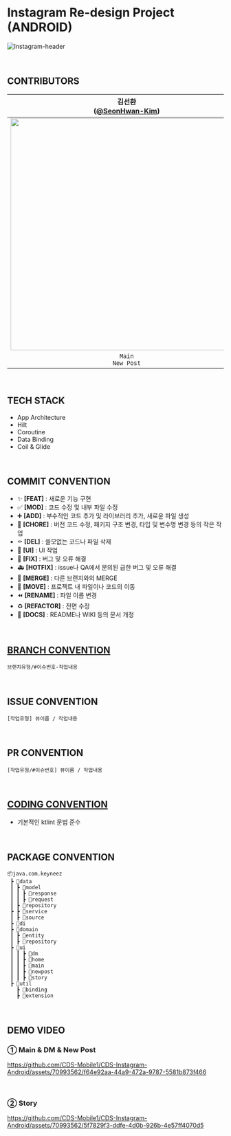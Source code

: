 # Instagram Re-design Project (ANDROID)
![Instagram-header](https://github.com/CDS-Mobile1/CDS-Instagram-Android/assets/70993562/b2b97dda-7ac5-439d-82ac-ddd63144edf0)

<br>

## CONTRIBUTORS
| 김선환<br/>([@SeonHwan-Kim](https://github.com/SeonHwan-Kim)) | 박민주<br/>([@minju1459](https://github.com/minju1459)) | 전채연<br/>([@b1urrrr](https://github.com/b1urrrr)) |
| :---: | :---: | :---: |
| <img width="540" src="https://avatars.githubusercontent.com/u/96679633?v=4"/> | <img width="540" src="https://avatars.githubusercontent.com/u/76741702?v=4"/> | <img width="540" src="https://avatars.githubusercontent.com/u/70993562?v=4"/> |
| `Main`<br/>`New Post` | `DM` | `Story` |
<br>

## TECH STACK
- App Architecture
- Hilt
- Coroutine
- Data Binding
- Coil & Glide
<br>

## COMMIT CONVENTION
- ✨ **[FEAT]** : 새로운 기능 구현
- ✅ **[MOD]** : 코드 수정 및 내부 파일 수정
- ➕ **[ADD]** : 부수적인 코드 추가 및 라이브러리 추가, 새로운 파일 생성
- 🎀 **[CHORE]** : 버전 코드 수정, 패키지 구조 변경, 타입 및 변수명 변경 등의 작은 작업
- ⚰️ **[DEL]** : 쓸모없는 코드나 파일 삭제
- 💄 **[UI]** : UI 작업
- 🔨 **[FIX]** : 버그 및 오류 해결
- 🚑️ **[HOTFIX]** : issue나 QA에서 문의된 급한 버그 및 오류 해결
- 🔀 **[MERGE]** : 다른 브랜치와의 MERGE
- 🚚 **[MOVE]** : 프로젝트 내 파일이나 코드의 이동
- ⏪️ **[RENAME]** : 파일 이름 변경
- ♻️ **[REFACTOR]** : 전면 수정
- 📝 **[DOCS]** : README나 WIKI 등의 문서 개정
<br>

## [BRANCH CONVENTION](https://www.notion.so/go-sopt/Branch-Convention-c888232adf2b4dec81a4995689619744)
```
브랜치유형/#이슈번호-작업내용
```
<br>

## ISSUE CONVENTION
```
[작업유형] 뷰이름 / 작업내용
```
<br>

## PR CONVENTION
```
[작업유형/#이슈번호] 뷰이름 / 작업내용
```
<br>

## [CODING CONVENTION](https://www.notion.so/go-sopt/0c8c155561584ebe925339bfcccb2c51?v=7affe6c792ce4b2eb74e827e88ffa7e7)
- 기본적인 ktlint 문법 준수
<br>

## PACKAGE CONVENTION
```
📦java.com.keyneez 
 ┣ 📂data
 ┃ ┣ 📂model
 ┃ ┃ ┣ 📂response
 ┃ ┃ ┣ 📂request
 ┃ ┣ 📂repository
 ┣ ┣ 📂service
 ┃ ┣ 📂source
 ┣ 📁di
 ┣ 📂domain
 ┃ ┣ 📂entity
 ┃ ┣ 📂repository
 ┣ 📂ui
 ┃ ┃ ┣ 📂dm
 ┃ ┃ ┣ 📂home
 ┃ ┃ ┣ 📂main
 ┃ ┃ ┣ 📂newpost
 ┃ ┃ ┣ 📂story
 ┣ 📁util
   ┣ 📂binding
   ┣ 📂extension
```
<br>

## DEMO VIDEO
### ① Main & DM & New Post
https://github.com/CDS-Mobile1/CDS-Instagram-Android/assets/70993562/f64e92aa-44a9-472a-9787-5581b873f466

<br>

### ② Story
https://github.com/CDS-Mobile1/CDS-Instagram-Android/assets/70993562/5f7829f3-ddfe-4d0b-926b-4e57ff4070d5

<br>
